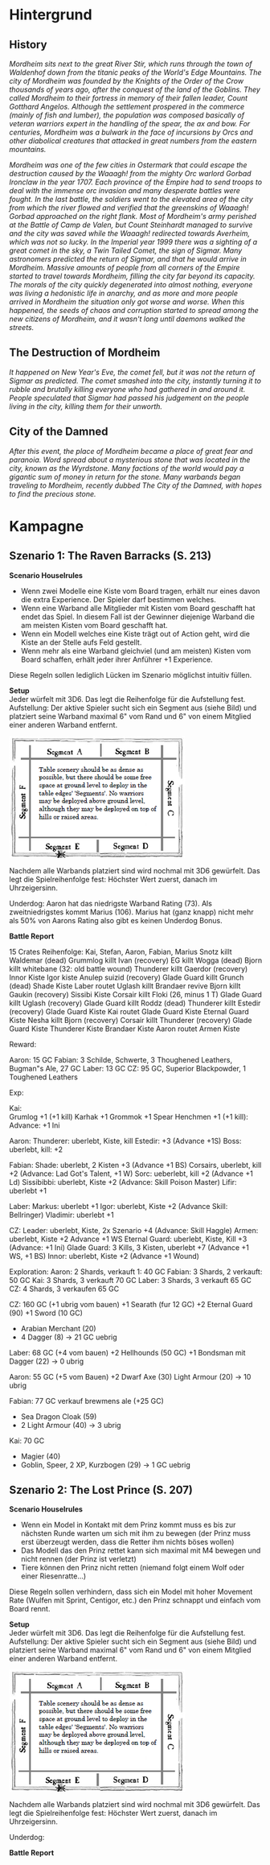 # Hintergrund  

## History  
*Mordheim sits next to the great River Stir, which runs through the town of Waldenhof down from the titanic peaks of the World's Edge Mountains. The city of Mordheim was founded by the Knights of the Order of the Crow thousands of years ago, after the conquest of the land of the Goblins. They called Mordheim to their fortress in memory of their fallen leader, Count Gotthard Angelos.*
*Although the settlement prospered in the commerce (mainly of fish and lumber), the population was composed basically of veteran warriors expert in the handling of the spear, the ax and bow. For centuries, Mordheim was a bulwark in the face of incursions by Orcs and other diabolical creatures that attacked in great numbers from the eastern mountains.*

*Mordheim was one of the few cities in Ostermark that could escape the destruction caused by the Waaagh! from the mighty Orc warlord Gorbad Ironclaw in the year 1707. Each province of the Empire had to send troops to deal with the immense orc invasion and many desperate battles were fought. In the last battle, the soldiers went to the elevated area of the city from which the river flowed and verified that the greenskins of Waaagh! Gorbad approached on the right flank. Most of Mordheim's army perished at the Battle of Camp de Valen, but Count Steinhardt managed to survive and the city was saved while the Waaagh! redirected towards Averheim, which was not so lucky.*
*In the Imperial year 1999 there was a sighting of a great comet in the sky, a Twin Tailed Comet, the sign of Sigmar. Many astronomers predicted the return of Sigmar, and that he would arrive in Mordheim. Massive amounts of people from all corners of the Empire started to travel towards Mordheim, filling the city far beyond its capacity. The morals of the city quickly degenerated into almost nothing, everyone was living a hedonistic life in anarchy, and as more and more people arrived in Mordheim the situation only got worse and worse. When this happened, the seeds of chaos and corruption started to spread among the new citizens of Mordheim, and it wasn't long until daemons walked the streets.*

## The Destruction of Mordheim  
*It happened on New Year's Eve, the comet fell, but it was not the return of Sigmar as predicted. The comet smashed into the city, instantly turning it to rubble and brutally killing everyone who had gathered in and around it. 
People speculated that Sigmar had passed his judgement on the people living in the city, killing them for their unworth.*

## City of the Damned  
*After this event, the place of Mordheim became a place of great fear and paranoia. Word spread about a mysterious stone that was located in the city, known as the Wyrdstone. Many factions of the world would pay a gigantic sum of money in return for the stone. Many warbands began traveling to Mordheim, recently dubbed The City of the Damned, with hopes to find the precious stone.*

# Kampagne

## Szenario 1: The Raven Barracks (S. 213)

**Scenario Houselrules**  
-	Wenn zwei Modelle eine Kiste vom Board tragen, erhält nur eines davon die extra Experience. Der Spieler darf bestimmen welches.
-	Wenn eine Warband alle Mitglieder mit Kisten vom Board geschafft hat endet das Spiel. In diesem Fall ist der Gewinner diejenige Warband die am meisten Kisten vom Board geschafft hat.
-	Wenn ein Modell welches eine Kiste trägt out of Action geht, wird die Kiste an der Stelle aufs Feld gestellt.
- Wenn mehr als eine Warband gleichviel (und am meisten) Kisten vom Board schaffen, erhält jeder ihrer Anführer +1 Experience.

Diese Regeln sollen lediglich Lücken im Szenario möglichst intuitiv füllen.

**Setup**  
Jeder würfelt mit 3D6. Das legt die Reihenfolge für die Aufstellung fest.  
Aufstellung: Der aktive Spieler sucht sich ein Segment aus (siehe Bild) und platziert seine Warband maximal 6" vom Rand und 6" von einem Mitglied einer anderen Warband entfernt.  

![Deployment](Deployment.png)  

Nachdem alle Warbands platziert sind wird nochmal mit 3D6 gewürfelt. Das legt die Spielreihenfolge fest: Höchster Wert zuerst, danach im Uhrzeigersinn.  

Underdog: Aaron hat das niedrigste Warband Rating (73). Als zweitniedrigstes kommt Marius (106). Marius hat (ganz knapp) nicht mehr als 50% von Aarons Rating also gibt es keinen Underdog Bonus.

**Battle Report**  

15 Crates
Reihenfolge: Kai, Stefan, Aaron, Fabian, Marius
Snotz killt Waldemar (dead)
Grummlog killt Ivan (recovery)
EG killt Wogga (dead)
Bjorn killt whitebane  (32: old battle wound)
Thunderer killt Gaerdor (recovery)
Innor Kiste
Igor kiste
Anulep suizid (recovery)
Glade Guard killt Grunch (dead)
Shade Kiste
Laber routet
Uglash killt Brandaer revive
Bjorn killt Gaukin (recovery)
Sissibi Kiste
Corsair killt Floki (26, minus 1 T)
Glade Guard killt Uglash (recovery)
Glade Guard killt Roddz (dead)
Thunderer killt Estedir (recovery)
Glade Guard Kiste
Kai routet
Glade Guard Kiste
Eternal Guard Kiste
Nesha killt Bjorn (recovery)
Corsair killt Thunderer (recovery)
Glade Guard Kiste
Thunderer Kiste
Brandaer Kiste
Aaron routet
Armen Kiste

Reward:

Aaron: 15 GC
Fabian: 3 Schilde, Schwerte, 3 Thoughened Leathers, Bugman"s Ale, 27 GC
Laber: 13 GC
CZ: 95 GC, Superior Blackpowder, 1 Toughened Leathers

Exp:

Kai:  
Grumlog +1 (+1 kill)
Karhak +1
Grommok +1
Spear Henchmen +1 (+1 kill): Advance: +1 Ini


Aaron: 
Thunderer: uberlebt, Kiste, kill Estedir: +3 (Advance +1S)
Boss: uberlebt, kill: +2

Fabian:
Shade: uberlebt, 2 Kisten +3 (Advance +1 BS)
Corsairs, uberlebt, kill +2 (Advance: Lad Got's Talent, +1 W)
Sorc: ueberlebt,  kill +2 (Advance +1 Ld)
Sissibibbi: uberlebt, Kiste +2 (Advance: Skill Poison Master)
Lifir: uberlebt +1

Laber:
Markus: uberlebt +1
Igor: uberlebt, Kiste +2 (Advance Skill: Bellringer)
Vladimir: uberlebt +1

CZ:
Leader: uberlebt, Kiste, 2x Szenario +4 (Advance: Skill Haggle)
Armen: uberlebt, Kiste +2 Advance +1 WS
Eternal Guard: uberlebt, Kiste, Kill +3 (Advance: +1 Ini)
Glade Guard: 3 Kills, 3 Kisten, uberlebt +7 (Advance +1 WS, +1 BS)
Innor: uberlebt, Kiste +2 (Advance +1 Wound)

Exploration:
Aaron: 2 Shards, verkauft 1: 40 GC
Fabian: 3 Shards, 2 verkauft: 50 GC
Kai: 3 Shards, 3 verkauft 70 GC
Laber: 3 Shards, 3 verkauft 65 GC
CZ: 4 Shards, 3 verkaufen 65 GC

CZ: 160 GC (+1 ubrig vom bauen)
 +1 Searath (fur 12 GC)
 +2 Eternal Guard (90)
 +1 Sword (10 GC)
 + Arabian Merchant (20)
 + 4 Dagger (8)
 -> 21 GC uebrig

Laber: 68 GC (+4 vom bauen)
+2 Hellhounds (50 GC)
+1 Bondsman mit Dagger (22)
-> 0 ubrig

Aaron: 55 GC (+5 vom Bauen)
+2 Dwarf Axe (30)
Light Armour (20)
-> 10 ubrig


Fabian: 77 GC
verkauf brewmens ale (+25 GC)
+ Sea Dragon Cloak (59)
+ 2 Light Armour (40)
-> 3 ubrig

Kai: 70 GC
+ Magier (40)
+ Goblin, Speer, 2 XP, Kurzbogen (29)
-> 1 GC uebrig



## Szenario 2: The Lost Prince (S. 207)

**Scenario Houselrules**  
-	Wenn ein Model in Kontakt mit dem Prinz kommt muss es bis zur nächsten Runde warten um sich mit ihm zu bewegen (der Prinz muss erst überzeugt werden, dass die Retter ihm nichts böses wollen)
-	Das Modell das den Prinz rettet kann sich maximal mit M4 bewegen und nicht rennen (der Prinz ist verletzt)
-	Tiere können den Prinz nicht retten (niemand folgt einem Wolf oder einer Riesenratte…)

Diese Regeln sollen verhindern, dass sich ein Model mit hoher Movement Rate (Wulfen mit Sprint, Centigor, etc.) den Prinz schnappt und einfach vom Board rennt.


**Setup**  
Jeder würfelt mit 3D6. Das legt die Reihenfolge für die Aufstellung fest.  
Aufstellung: Der aktive Spieler sucht sich ein Segment aus (siehe Bild) und platziert seine Warband maximal 6" vom Rand und 6" von einem Mitglied einer anderen Warband entfernt.  

![Deployment](Deployment.png)  

Nachdem alle Warbands platziert sind wird nochmal mit 3D6 gewürfelt. Das legt die Spielreihenfolge fest: Höchster Wert zuerst, danach im Uhrzeigersinn.  

Underdog: 

**Battle Report**  
